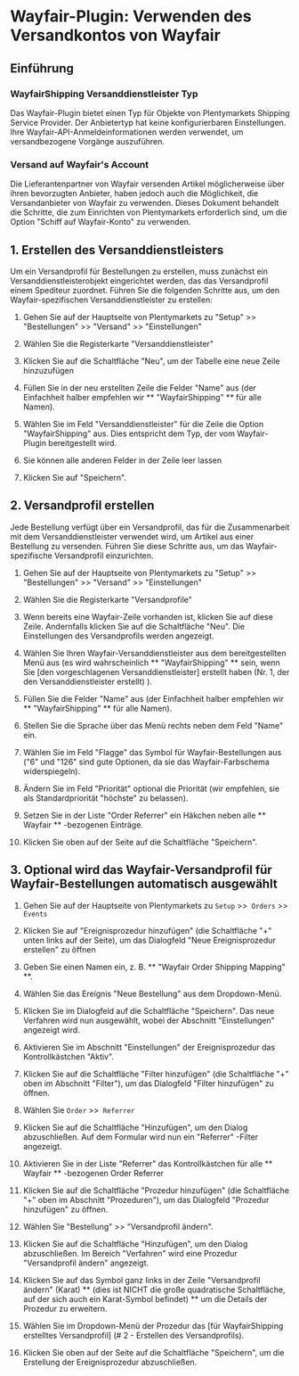 # Wayfair-Plugin: Verwenden des Versandkontos von Wayfair

## Einführung

### WayfairShipping Versanddienstleister Typ
Das Wayfair-Plugin bietet einen Typ für Objekte von Plentymarkets Shipping Service Provider. Der Anbietertyp hat keine konfigurierbaren Einstellungen. Ihre Wayfair-API-Anmeldeinformationen werden verwendet, um versandbezogene Vorgänge auszuführen.

### Versand auf Wayfair's Account
Die Lieferantenpartner von Wayfair versenden Artikel möglicherweise über ihren bevorzugten Anbieter, haben jedoch auch die Möglichkeit, die Versandanbieter von Wayfair zu verwenden. Dieses Dokument behandelt die Schritte, die zum Einrichten von Plentymarkets erforderlich sind, um die Option "Schiff auf Wayfair-Konto" zu verwenden.


## 1. Erstellen des Versanddienstleisters
Um ein Versandprofil für Bestellungen zu erstellen, muss zunächst ein Versanddienstleisterobjekt eingerichtet werden, das das Versandprofil einem Spediteur zuordnet. Führen Sie die folgenden Schritte aus, um den Wayfair-spezifischen Versanddienstleister zu erstellen:

1. Gehen Sie auf der Hauptseite von Plentymarkets zu "Setup" >> "Bestellungen" >> "Versand" >> "Einstellungen"

2. Wählen Sie die Registerkarte "Versanddienstleister"

3. Klicken Sie auf die Schaltfläche "Neu", um der Tabelle eine neue Zeile hinzuzufügen

4. Füllen Sie in der neu erstellten Zeile die Felder "Name" aus (der Einfachheit halber empfehlen wir ** "WayfairShipping" ** für alle Namen).

5. Wählen Sie im Feld "Versanddienstleister" für die Zeile die Option "WayfairShipping" aus. Dies entspricht dem Typ, der vom Wayfair-Plugin bereitgestellt wird.

6. Sie können alle anderen Felder in der Zeile leer lassen

7. Klicken Sie auf "Speichern".

## 2. Versandprofil erstellen
Jede Bestellung verfügt über ein Versandprofil, das für die Zusammenarbeit mit dem Versanddienstleister verwendet wird, um Artikel aus einer Bestellung zu versenden. Führen Sie diese Schritte aus, um das Wayfair-spezifische Versandprofil einzurichten.

1. Gehen Sie auf der Hauptseite von Plentymarkets zu "Setup" >> "Bestellungen" >> "Versand" >> "Einstellungen"

2. Wählen Sie die Registerkarte "Versandprofile"

3. Wenn bereits eine Wayfair-Zeile vorhanden ist, klicken Sie auf diese Zeile. Andernfalls klicken Sie auf die Schaltfläche "Neu". Die Einstellungen des Versandprofils werden angezeigt.

4. Wählen Sie Ihren Wayfair-Versanddienstleister aus dem bereitgestellten Menü aus (es wird wahrscheinlich ** "WayfairShipping" ** sein, wenn Sie [den vorgeschlagenen Versanddienstleister] erstellt haben (Nr. 1, der den Versanddienstleister erstellt) ).

5. Füllen Sie die Felder "Name" aus (der Einfachheit halber empfehlen wir ** "WayfairShipping" ** für alle Namen).

6. Stellen Sie die Sprache über das Menü rechts neben dem Feld "Name" ein.

7. Wählen Sie im Feld "Flagge" das Symbol für Wayfair-Bestellungen aus ("6" und "126" sind gute Optionen, da sie das Wayfair-Farbschema widerspiegeln).

8. Ändern Sie im Feld "Priorität" optional die Priorität (wir empfehlen, sie als Standardpriorität "höchste" zu belassen).

9. Setzen Sie in der Liste "Order Referrer" ein Häkchen neben alle ** Wayfair ** -bezogenen Einträge.

10. Klicken Sie oben auf der Seite auf die Schaltfläche "Speichern".


## 3. Optional wird das Wayfair-Versandprofil für Wayfair-Bestellungen automatisch ausgewählt

1. Gehen Sie auf der Hauptseite von Plentymarkets zu `Setup` >>` Orders` >> `Events`

2. Klicken Sie auf "Ereignisprozedur hinzufügen" (die Schaltfläche "+" unten links auf der Seite), um das Dialogfeld "Neue Ereignisprozedur erstellen" zu öffnen

3. Geben Sie einen Namen ein, z. B. ** "Wayfair Order Shipping Mapping" **.

4. Wählen Sie das Ereignis "Neue Bestellung" aus dem Dropdown-Menü.

5. Klicken Sie im Dialogfeld auf die Schaltfläche "Speichern". Das neue Verfahren wird nun ausgewählt, wobei der Abschnitt "Einstellungen" angezeigt wird.

6. Aktivieren Sie im Abschnitt "Einstellungen" der Ereignisprozedur das Kontrollkästchen "Aktiv".

7. Klicken Sie auf die Schaltfläche "Filter hinzufügen" (die Schaltfläche "+" oben im Abschnitt "Filter"), um das Dialogfeld "Filter hinzufügen" zu öffnen.

8. Wählen Sie `Order` >>` Referrer`

9. Klicken Sie auf die Schaltfläche "Hinzufügen", um den Dialog abzuschließen. Auf dem Formular wird nun ein "Referrer" -Filter angezeigt.

10. Aktivieren Sie in der Liste "Referrer" das Kontrollkästchen für alle ** Wayfair ** -bezogenen Order Referrer

11. Klicken Sie auf die Schaltfläche "Prozedur hinzufügen" (die Schaltfläche "+" oben im Abschnitt "Prozeduren"), um das Dialogfeld "Prozedur hinzufügen" zu öffnen.

12. Wählen Sie "Bestellung" >> "Versandprofil ändern".

13. Klicken Sie auf die Schaltfläche "Hinzufügen", um den Dialog abzuschließen. Im Bereich "Verfahren" wird eine Prozedur "Versandprofil ändern" angezeigt.

12. Klicken Sie auf das Symbol ganz links in der Zeile "Versandprofil ändern" (Karat) ** (dies ist NICHT die große quadratische Schaltfläche, auf der sich auch ein Karat-Symbol befindet) ** um die Details der Prozedur zu erweitern.

13. Wählen Sie im Dropdown-Menü der Prozedur das [für WayfairShipping erstelltes Versandprofil] (# 2 - Erstellen des Versandprofils).

14. Klicken Sie oben auf der Seite auf die Schaltfläche "Speichern", um die Erstellung der Ereignisprozedur abzuschließen.
